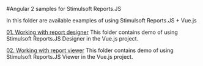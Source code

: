 #Angular 2 samples for Stimulsoft Reports.JS

In this folder are available examples of using Stimulsoft Reports.JS + Vue.js

[01. Working with report designer](https://github.com/stimulsoft/Samples-JS/tree/master/Vue/01.%20Working%20with%20report%20designer)
This folder contains demo of using Stimulsoft Reports.JS Designer in the Vue.js project.

[02. Working with report viewer](https://github.com/stimulsoft/Samples-JS/tree/master/Vue/02.%20Working%20with%20report%20viewer)
This folder contains demo of using Stimulsoft Reports.JS Viewer in the Vue.js project.